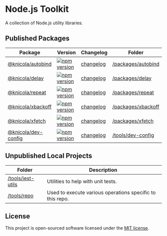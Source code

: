 # Node.js Toolkit

A collection of Node.js utility libraries.

<!-- GENERATED PROJECT SUMMARY START -->

## Published Packages

<!-- the table below was generated using the ./tools/repo script -->

| Package | Version | Changelog | Folder |
| ------- | ------- | --------- | ------ |
| [@knicola/autobind](https://www.npmjs.com/package/@knicola/autobind) | [![npm version](https://badge.fury.io/js/%40knicola%2Fautobind.svg)](https://badge.fury.io/js/%40knicola%2Fautobind) | [changelog](./packages/autobind/CHANGELOG.md) | [/packages/autobind](./packages/autobind/) |
| [@knicola/delay](https://www.npmjs.com/package/@knicola/delay) | [![npm version](https://badge.fury.io/js/%40knicola%2Fdelay.svg)](https://badge.fury.io/js/%40knicola%2Fdelay) | [changelog](./packages/delay/CHANGELOG.md) | [/packages/delay](./packages/delay/) |
| [@knicola/repeat](https://www.npmjs.com/package/@knicola/repeat) | [![npm version](https://badge.fury.io/js/%40knicola%2Frepeat.svg)](https://badge.fury.io/js/%40knicola%2Frepeat) | [changelog](./packages/repeat/CHANGELOG.md) | [/packages/repeat](./packages/repeat/) |
| [@knicola/xbackoff](https://www.npmjs.com/package/@knicola/xbackoff) | [![npm version](https://badge.fury.io/js/%40knicola%2Fxbackoff.svg)](https://badge.fury.io/js/%40knicola%2Fxbackoff) | [changelog](./packages/xbackoff/CHANGELOG.md) | [/packages/xbackoff](./packages/xbackoff/) |
| [@knicola/xfetch](https://www.npmjs.com/package/@knicola/xfetch) | [![npm version](https://badge.fury.io/js/%40knicola%2Fxfetch.svg)](https://badge.fury.io/js/%40knicola%2Fxfetch) | [changelog](./packages/xfetch/CHANGELOG.md) | [/packages/xfetch](./packages/xfetch/) |
| [@knicola/dev-config](https://www.npmjs.com/package/@knicola/dev-config) | [![npm version](https://badge.fury.io/js/%40knicola%2Fdev-config.svg)](https://badge.fury.io/js/%40knicola%2Fdev-config) | [changelog](./tools/dev-config/CHANGELOG.md) | [/tools/dev-config](./tools/dev-config/) |


## Unpublished Local Projects

<!-- the table below was generated using the ./tools/repo script -->

| Folder | Description |
| ------ | -----------|
| [/tools/jest-utils](./tools/jest-utils/) | Utilities to help with unit tests. |
| [/tools/repo](./tools/repo/) | Used to execute various operations specific to this repo. |
<!-- GENERATED PROJECT SUMMARY END -->

## License

This project is open-sourced software licensed under the [MIT license](./LICENSE).
